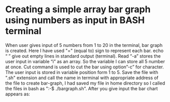 # Creating a simple array bar graph using numbers as input in BASH terminal
When  user gives input of 5 numbers from 1 to 20 in the terminal, bar graph is created. Here I have used "=" (equal to) sign to represent each bar. 
echo “ ” give out empty lines in standard output (terminal).
Read “-a” stores the user input in variable “i” as an array. So the variable I can store all 5 number at
once.
Cut command is used to cut the bar using option”-c” for character. The user input is stored in variable
position form 1 to 5.
Save the file with ".sh" extension and call the name in terminal with appropriate address of the file to create bar-graph, I had saved my file in home directory so I called the files in bash as ":-$ ./bargraph.sh". 
After you give input the bar chart appears as:
